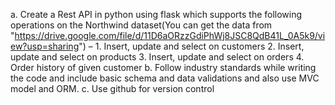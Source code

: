 a.	Create a Rest API in python using flask which supports the following operations on the Northwind dataset(You can get the data from "https://drive.google.com/file/d/11D6aORzzGdiPhWj8JSC8QdB41L_0A5k9/view?usp=sharing") – 
	1.	Insert, update and select on customers
	2.	Insert, update and select on products
	3.	Insert, update and select on orders
	4.	Order history of given customer
b.	Follow industry standards while writing the code and include basic schema and data validations and also use MVC model and ORM.
c.	Use github for version control
